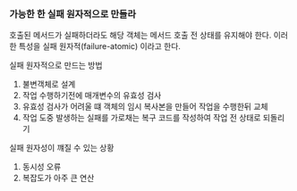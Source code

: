 ### 가능한 한 실패 원자적으로 만들라

호출된 메서드가 실패하더라도 해당 객체는 메서드 호출 전 상태를 유지해야 한다.
이러한 특성을 실패 원자적(failure-atomic) 이라고 한다.

실패 원자적으로 만드는 방법

1. 불변객체로 설계
2. 작업 수행하기전에 매개변수의 유효성 검사
3. 유효성 검사가 어려울 떄 객체의 임시 복사본을 만들어 작업을 수행한뒤 교체
4. 작업 도중 발생하는 실패를 가로채는 복구 코드를 작성하여 작업 전 상태로 되돌리기

실패 원자성이 꺠질 수 있는 상황

1. 동시성 오류
2. 복잡도가 아주 큰 연산



